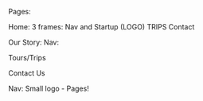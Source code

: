 
Pages:

Home:
  3 frames:
  Nav and Startup (LOGO)
  TRIPS
  Contact

Our Story:
  Nav:
    

Tours/Trips

Contact Us


Nav: 
  Small logo - Pages!